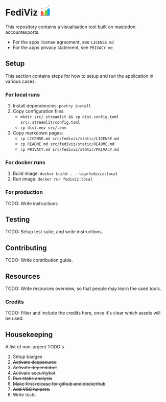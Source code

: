 # FediViz <img src='resources/images/bar-chart.png' width=32 alt="bar chart">

This repository contains a visualisation tool built on mastodon accountexports.
- For the apps license agreement, see `LICENSE.md`
- For the apps privacy statement, see `PRIVACY.md`

## Setup
This section contains steps for how to setup and run the application in various cases.

### For local runs
1. Install dependencies: `poetry install`
2. Copy configuration files
   - `mkdir src/.streamlit && cp dist.config.toml src/.streamlit/config.toml`
   - `cp dist.env src/.env`
3. Copy markdown pages:
   - `cp LICENSE.md src/fediviz/static/LICENSE.md`
   - `cp README.md src/fediviz/static/README.md`
   - `cp PRIVACY.md src/fediviz/static/PRIVACY.md`

### For docker runs
1. Build image: `docker build . --tag=fediviz:local`
2. Run image: `docker run fediviz:local`

### For production
TODO: Write instructions

## Testing
TODO: Setup test suite, and write instructions.

## Contributing
TODO: Write contribution guide.

## Resources
TODO: Write resources overview, so that people may learn the used tools.

### Credits
TODO: Filter and include the credits here, once it's clear which assets will be used.

## Housekeeping
A list of non-urgent TODO's
1. Setup badges
2. ~~Activate deepsource~~
3. ~~Activate dependabot~~
4. ~~Activate securitybot~~
5. ~~Run static analysis~~
6. ~~Make first release for github and dockerhub~~
7. ~~Add VSC helpers.~~
8. Write tests.
